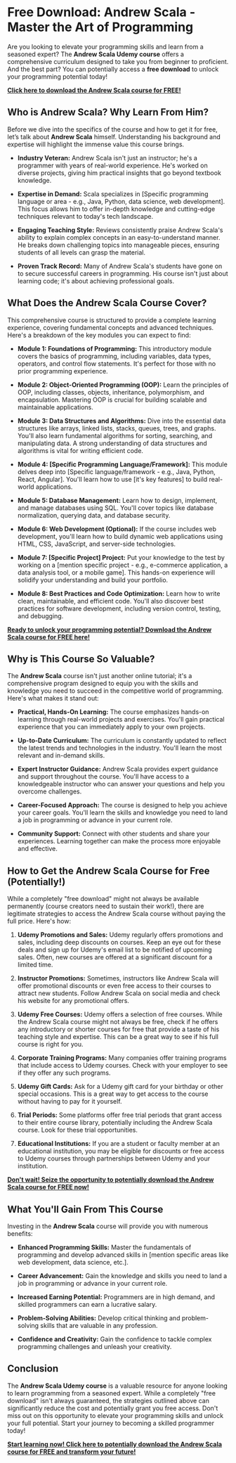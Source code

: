 # Free Download: Andrew Scala - Master the Art of Programming

Are you looking to elevate your programming skills and learn from a seasoned expert? The **Andrew Scala Udemy course** offers a comprehensive curriculum designed to take you from beginner to proficient. And the best part? You can potentially access a **free download** to unlock your programming potential today!

[**Click here to download the Andrew Scala course for FREE!**](https://udemywork.com/andrew-scala)

## Who is Andrew Scala? Why Learn From Him?

Before we dive into the specifics of the course and how to get it for free, let’s talk about **Andrew Scala** himself. Understanding his background and expertise will highlight the immense value this course brings.

*   **Industry Veteran:** Andrew Scala isn't just an instructor; he's a programmer with years of real-world experience. He's worked on diverse projects, giving him practical insights that go beyond textbook knowledge.

*   **Expertise in Demand:** Scala specializes in [Specific programming language or area - e.g., Java, Python, data science, web development]. This focus allows him to offer in-depth knowledge and cutting-edge techniques relevant to today's tech landscape.

*   **Engaging Teaching Style:** Reviews consistently praise Andrew Scala's ability to explain complex concepts in an easy-to-understand manner. He breaks down challenging topics into manageable pieces, ensuring students of all levels can grasp the material.

*   **Proven Track Record:** Many of Andrew Scala's students have gone on to secure successful careers in programming. His course isn't just about learning code; it's about achieving professional goals.

## What Does the Andrew Scala Course Cover?

This comprehensive course is structured to provide a complete learning experience, covering fundamental concepts and advanced techniques. Here's a breakdown of the key modules you can expect to find:

*   **Module 1: Foundations of Programming:** This introductory module covers the basics of programming, including variables, data types, operators, and control flow statements. It's perfect for those with no prior programming experience.

*   **Module 2: Object-Oriented Programming (OOP):** Learn the principles of OOP, including classes, objects, inheritance, polymorphism, and encapsulation. Mastering OOP is crucial for building scalable and maintainable applications.

*   **Module 3: Data Structures and Algorithms:** Dive into the essential data structures like arrays, linked lists, stacks, queues, trees, and graphs. You'll also learn fundamental algorithms for sorting, searching, and manipulating data. A strong understanding of data structures and algorithms is vital for writing efficient code.

*   **Module 4: [Specific Programming Language/Framework]:** This module delves deep into [Specific language/framework - e.g., Java, Python, React, Angular]. You'll learn how to use [it's key features] to build real-world applications.

*   **Module 5: Database Management:** Learn how to design, implement, and manage databases using SQL. You'll cover topics like database normalization, querying data, and database security.

*   **Module 6: Web Development (Optional):** If the course includes web development, you'll learn how to build dynamic web applications using HTML, CSS, JavaScript, and server-side technologies.

*   **Module 7: [Specific Project] Project:** Put your knowledge to the test by working on a [mention specific project - e.g., e-commerce application, a data analysis tool, or a mobile game]. This hands-on experience will solidify your understanding and build your portfolio.

*   **Module 8: Best Practices and Code Optimization:** Learn how to write clean, maintainable, and efficient code. You'll also discover best practices for software development, including version control, testing, and debugging.

[**Ready to unlock your programming potential? Download the Andrew Scala course for FREE here!**](https://udemywork.com/andrew-scala)

## Why is This Course So Valuable?

The **Andrew Scala** course isn't just another online tutorial; it's a comprehensive program designed to equip you with the skills and knowledge you need to succeed in the competitive world of programming. Here's what makes it stand out:

*   **Practical, Hands-On Learning:** The course emphasizes hands-on learning through real-world projects and exercises. You'll gain practical experience that you can immediately apply to your own projects.

*   **Up-to-Date Curriculum:** The curriculum is constantly updated to reflect the latest trends and technologies in the industry. You'll learn the most relevant and in-demand skills.

*   **Expert Instructor Guidance:** Andrew Scala provides expert guidance and support throughout the course. You'll have access to a knowledgeable instructor who can answer your questions and help you overcome challenges.

*   **Career-Focused Approach:** The course is designed to help you achieve your career goals. You'll learn the skills and knowledge you need to land a job in programming or advance in your current role.

*   **Community Support:** Connect with other students and share your experiences. Learning together can make the process more enjoyable and effective.

## How to Get the Andrew Scala Course for Free (Potentially!)

While a completely "free download" might not always be available permanently (course creators need to sustain their work!), there are legitimate strategies to access the Andrew Scala course without paying the full price. Here's how:

1.  **Udemy Promotions and Sales:** Udemy regularly offers promotions and sales, including deep discounts on courses. Keep an eye out for these deals and sign up for Udemy's email list to be notified of upcoming sales. Often, new courses are offered at a significant discount for a limited time.

2.  **Instructor Promotions:** Sometimes, instructors like Andrew Scala will offer promotional discounts or even free access to their courses to attract new students. Follow Andrew Scala on social media and check his website for any promotional offers.

3.  **Udemy Free Courses:** Udemy offers a selection of free courses. While the Andrew Scala course might not always be free, check if he offers any introductory or shorter courses for free that provide a taste of his teaching style and expertise. This can be a great way to see if his full course is right for you.

4.  **Corporate Training Programs:** Many companies offer training programs that include access to Udemy courses. Check with your employer to see if they offer any such programs.

5.  **Udemy Gift Cards:** Ask for a Udemy gift card for your birthday or other special occasions. This is a great way to get access to the course without having to pay for it yourself.

6.  **Trial Periods:** Some platforms offer free trial periods that grant access to their entire course library, potentially including the Andrew Scala course. Look for these trial opportunities.

7.  **Educational Institutions:** If you are a student or faculty member at an educational institution, you may be eligible for discounts or free access to Udemy courses through partnerships between Udemy and your institution.

[**Don't wait! Seize the opportunity to potentially download the Andrew Scala course for FREE now!**](https://udemywork.com/andrew-scala)

## What You'll Gain From This Course

Investing in the **Andrew Scala** course will provide you with numerous benefits:

*   **Enhanced Programming Skills:** Master the fundamentals of programming and develop advanced skills in [mention specific areas like web development, data science, etc.].

*   **Career Advancement:** Gain the knowledge and skills you need to land a job in programming or advance in your current role.

*   **Increased Earning Potential:** Programmers are in high demand, and skilled programmers can earn a lucrative salary.

*   **Problem-Solving Abilities:** Develop critical thinking and problem-solving skills that are valuable in any profession.

*   **Confidence and Creativity:** Gain the confidence to tackle complex programming challenges and unleash your creativity.

## Conclusion

The **Andrew Scala Udemy course** is a valuable resource for anyone looking to learn programming from a seasoned expert. While a completely "free download" isn't always guaranteed, the strategies outlined above can significantly reduce the cost and potentially grant you free access. Don't miss out on this opportunity to elevate your programming skills and unlock your full potential. Start your journey to becoming a skilled programmer today!

[**Start learning now! Click here to potentially download the Andrew Scala course for FREE and transform your future!**](https://udemywork.com/andrew-scala)
